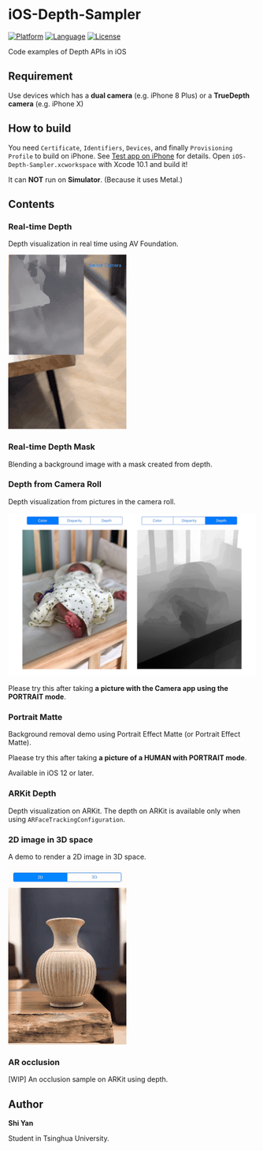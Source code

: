 # iOS-Depth-Sampler

[![Platform](http://img.shields.io/badge/platform-ios-blue.svg?style=flat
)](https://developer.apple.com/iphone/index.action)
[![Language](http://img.shields.io/badge/language-swift-brightgreen.svg?style=flat
)](https://developer.apple.com/swift)
[![License](http://img.shields.io/badge/license-MIT-lightgrey.svg?style=flat
)](http://mit-license.org)

Code examples of Depth APIs in iOS

## Requirement

Use devices which has a **dual camera** (e.g. iPhone 8 Plus) or a **TrueDepth camera** (e.g. iPhone X)

## How to build

You need `Certificate`, `Identifiers`, `Devices`, and finally `Provisioning Profile` to build on iPhone.
See [Test app on iPhone](https://www.cnblogs.com/workky/p/6059299.html) for details.
Open `iOS-Depth-Sampler.xcworkspace` with Xcode 10.1 and build it!

It can **NOT** run on **Simulator**. (Because it uses Metal.)


## Contents

### Real-time Depth

Depth visualization in real time using AV Foundation.

![](README_resources/depth_1.gif)

### Real-time Depth Mask

Blending a background image with a mask created from depth.

<!-- # ![](README_resources/blend.gif) -->

### Depth from Camera Roll

Depth visualization from pictures in the camera roll.

<img src="README_resources/depth_baby_histoeq.jpg" width="600">

Please try this after taking **a picture with the Camera app using the PORTRAIT mode**.

### Portrait Matte

Background removal demo using Portrait Effect Matte (or Portrait Effect Matte). 

<!-- # ![](README_resources/portraitmatte.gif) -->

Plaease try this after taking **a picture of a HUMAN with PORTRAIT mode**.

Available in iOS 12 or later.

### ARKit Depth

Depth visualization on ARKit. The depth on ARKit is available only when using `ARFaceTrackingConfiguration`.

<!-- # ![](README_resources/arkit-depth.gif) -->

### 2D image in 3D space

A demo to render a 2D image in 3D space.

![](README_resources/3d.gif)


### AR occlusion

[WIP] An occlusion sample on ARKit using depth.

## Author

**Shi Yan**

Student in Tsinghua University.

<!--
- PAST WORKS:  [My Profile Summary](https://medium.com/@shu223/my-profile-summary-f14bfc1e7099#.vdh0i7clr)
- PROFILES: [LinkedIn](https://www.linkedin.com/in/shuichi-tsutsumi-525b755b/)
- BLOGS: [English](https://medium.com/@shu223/) / [Japanese](http://d.hatena.ne.jp/shu223/)
- CONTACTS: [Twitter](https://twitter.com/shu223) / [Facebook](https://www.facebook.com/shuichi.tsutsumi)
-->
